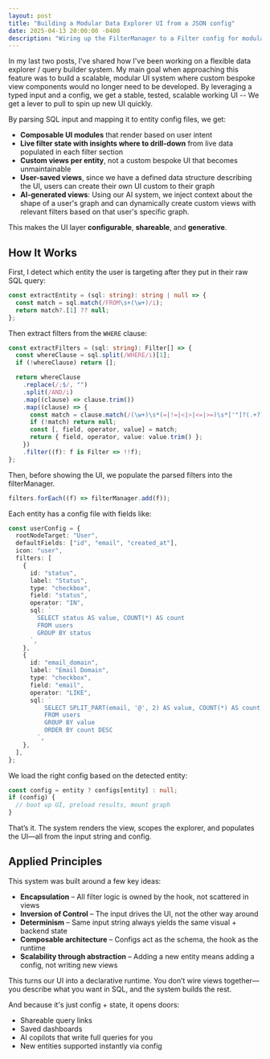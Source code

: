 ```yaml
---
layout: post
title: "Building a Modular Data Explorer UI from a JSON config"
date: 2025-04-13 20:00:00 -0400
description: "Wiring up the FilterManager to a Filter config for modular, well-tested, scalable UI"
---
```


In my last two posts, I’ve shared how I've been working on a flexible data
explorer / query builder system. My main goal when approaching this feature was
to build a scalable, modular UI system where custom bespoke view components
would no longer need to be developed. By leveraging a typed input and a config,
we get a stable, tested, scalable working UI -- We get a lever to pull to spin
up new UI quickly.

By parsing SQL input and mapping it to entity config files, we get:

- **Composable UI modules** that render based on user intent
- **Live filter state with insights where to drill-down** from live data
  populated in each filter section
- **Custom views per entity**, not a custom bespoke UI that becomes
  unmaintainable
- **User-saved views**, since we have a defined data structure describing the
  UI, users can create their own UI custom to their graph
- **AI-generated views**: Using our AI system, we inject context about the shape
  of a user's graph and can dynamically create custom views with relevant
  filters based on that user's specific graph.

This makes the UI layer **configurable**, **shareable**, and **generative**.

## How It Works

First, I detect which entity the user is targeting after they put in their raw
SQL query:

```ts
const extractEntity = (sql: string): string | null => {
  const match = sql.match(/FROM\s+(\w+)/i);
  return match?.[1] ?? null;
};
```

Then extract filters from the `WHERE` clause:

```ts
const extractFilters = (sql: string): Filter[] => {
  const whereClause = sql.split(/WHERE/i)[1];
  if (!whereClause) return [];

  return whereClause
    .replace(/;$/, "")
    .split(/AND/i)
    .map((clause) => clause.trim())
    .map((clause) => {
      const match = clause.match(/(\w+)\s*(=|!=|<|>|<=|>=)\s*['"]?(.+?)['"]?$/); // probably better to pull from a defined set
      if (!match) return null;
      const [, field, operator, value] = match;
      return { field, operator, value: value.trim() };
    })
    .filter((f): f is Filter => !!f);
};
```

Then, before showing the UI, we populate the parsed filters into the
filterManager.

```ts
filters.forEach((f) => filterManager.add(f));
```

Each entity has a config file with fields like:

```ts
const userConfig = {
  rootNodeTarget: "User",
  defaultFields: ["id", "email", "created_at"],
  icon: "user",
  filters: [
    {
      id: "status",
      label: "Status",
      type: "checkbox",
      field: "status",
      operator: "IN",
      sql: `
        SELECT status AS value, COUNT(*) AS count
        FROM users
        GROUP BY status
      `,
    },
    {
      id: "email_domain",
      label: "Email Domain",
      type: "checkbox",
      field: "email",
      operator: "LIKE",
      sql: `
          SELECT SPLIT_PART(email, '@', 2) AS value, COUNT(*) AS count
          FROM users
          GROUP BY value
          ORDER BY count DESC
        `,
    },
  ],
};

```

We load the right config based on the detected entity:

```ts
const config = entity ? configs[entity] : null;
if (config) {
  // boot up UI, preload results, mount graph
}
```

That’s it. The system renders the view, scopes the explorer, and populates the
UI—all from the input string and config.

## Applied Principles

This system was built around a few key ideas:

- **Encapsulation** – All filter logic is owned by the hook, not scattered in
  views
- **Inversion of Control** – The input drives the UI, not the other way around
- **Determinism** – Same input string always yields the same visual + backend
  state
- **Composable architecture** – Configs act as the schema, the hook as the
  runtime
- **Scalability through abstraction** – Adding a new entity means adding a
  config, not writing new views

This turns our UI into a declarative runtime. You don’t wire views together—you
describe what you want in SQL, and the system builds the rest.

And because it's just config + state, it opens doors:

- Shareable query links
- Saved dashboards
- AI copilots that write full queries for you
- New entities supported instantly via config
